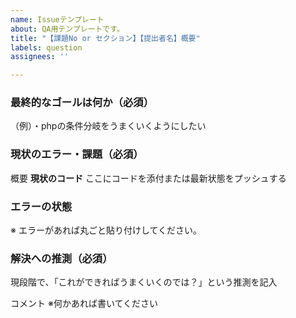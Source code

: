 ```yaml
---
name: Issueテンプレート
about: QA用テンプレートです。
title: "【課題No or セクション】【提出者名】概要"
labels: question
assignees: ''

---
```


### 最終的なゴールは何か（必須）
（例）・phpの条件分岐をうまくいくようにしたい

### 現状のエラー・課題（必須）
概要
**現状のコード**
ここにコードを添付または最新状態をプッシュする

### エラーの状態
※ エラーがあれば丸ごと貼り付けしてください。

### 解決への推測（必須）
現段階で、「これができればうまくいくのでは？」という推測を記入

コメント
※何かあれば書いてください
